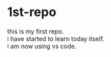 # 1st-repo
this is my first repo.
<br>
i have started to learn today itself.
<br>
i am now using vs code.